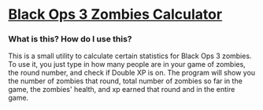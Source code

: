 # [Black Ops 3 Zombies Calculator](https://ztizzlegaming.github.io/bo3-zombies-calculator/)

### What is this? How do I use this?
This is a small utility to calculate certain statistics for Black Ops 3 zombies. To use it, you just type in how many people are in your game of zombies, the round number, and check if Double XP is on. The program will show you the number of zombies that round, total number of zombies so far in the game, the zombies' health, and xp earned that round and in the entire game.